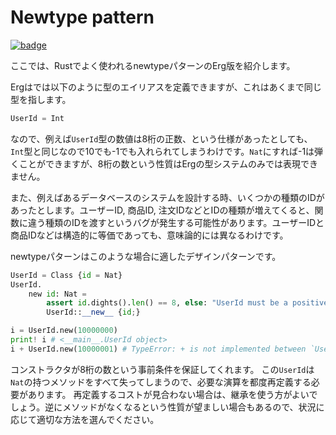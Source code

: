 # Newtype pattern

[![badge](https://img.shields.io/endpoint.svg?url=https%3A%2F%2Fgezf7g7pd5.execute-api.ap-northeast-1.amazonaws.com%2Fdefault%2Fsource_up_to_date%3Fowner%3Derg-lang%26repos%3Derg%26ref%3Dmain%26path%3Ddoc/EN/syntax/type/advanced/newtype.md%26commit_hash%3D51de3c9d5a9074241f55c043b9951b384836b258)](https://gezf7g7pd5.execute-api.ap-northeast-1.amazonaws.com/default/source_up_to_date?owner=erg-lang&repos=erg&ref=main&path=doc/EN/syntax/type/advanced/newtype.md&commit_hash=51de3c9d5a9074241f55c043b9951b384836b258)

ここでは、Rustでよく使われるnewtypeパターンのErg版を紹介します。

Ergはでは以下のように型のエイリアスを定義できますが、これはあくまで同じ型を指します。

```python
UserId = Int
```

なので、例えば`UserId`型の数値は8桁の正数、という仕様があったとしても、`Int`型と同じなので10でも-1でも入れられてしまうわけです。`Nat`にすれば-1は弾くことができますが、8桁の数という性質はErgの型システムのみでは表現できません。

また、例えばあるデータベースのシステムを設計する時、いくつかの種類のIDがあったとします。ユーザーID, 商品ID, 注文IDなどとIDの種類が増えてくると、関数に違う種類のIDを渡すというバグが発生する可能性があります。ユーザーIDと商品IDなどは構造的に等価であっても、意味論的には異なるわけです。

newtypeパターンはこのような場合に適したデザインパターンです。

```python
UserId = Class {id = Nat}
UserId.
    new id: Nat =
        assert id.dights().len() == 8, else: "UserId must be a positive number with length 8"
        UserId::__new__ {id;}

i = UserId.new(10000000)
print! i # <__main__.UserId object>
i + UserId.new(10000001) # TypeError: + is not implemented between `UserId` and `UserId`
```

コンストラクタが8桁の数という事前条件を保証してくれます。
この`UserId`は`Nat`の持つメソッドをすべて失ってしまうので、必要な演算を都度再定義する必要があります。
再定義するコストが見合わない場合は、継承を使う方がよいでしょう。逆にメソッドがなくなるという性質が望ましい場合もあるので、状況に応じて適切な方法を選んでください。
